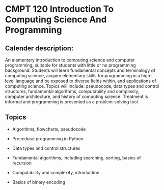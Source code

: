 # CMPT 120 Introduction To Computing Science And Programming

## Calender description: 

An elementary introduction to computing science and computer programming, suitable for students with little or no programming background. Students will learn fundamental concepts and terminology of computing science, acquire elementary skills for programming in a high-level language and be exposed to diverse fields within, and applications of computing science. Topics will include: pseudocode, data types and control structures, fundamental algorithms, computability and complexity, computer architecture, and history of computing science. Treatment is informal and programming is presented as a problem-solving tool.

## Topics

* Algorithms, flowcharts, pseudocode

* Procedural programming in Python

* Data types and control structures

* Fundamental algorithms, including searching, sorting, basics of recursion

* Computability and complexity, introduction

* Basics of binary encoding
